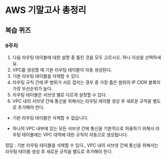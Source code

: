 # AWS 기말고사 총정리
## 복습 퀴즈
### 9주차
1. 다음 라우팅 테이블에 대한 설명 중 틀린 것을 모두 고르시오. 하나 이상을 선택하세요.
  1. VPC를 생성할 때 기본 라우팅 테이블이 자동 생성된다.
  2. 기본 라우팅 테이블을 삭제할 수 있다.
  3. 라우팅 규칙 간에 IP 범위가 서로 겹치는 경우 중 가장 좁은 범위의 IP CIDR 블록이 가장 우선순위가 높다.
  4. 라우팅 테이블은 서브넷 별로 다르게 설정할 수 있다.
  5. VPC 내의 서브넷 간에 통신을 위해서는 라우팅 테이블 생성 후 새로운 규칙을 별도로 추가해야 한다.
  - 기본 라우팅 테이블은 삭제할 수 없습니다.

  - 하나의 VPC 내부에 있는 모든 서브넷 간에 통신을 기본적으로 허용하기 위해서 라우팅 테이블에는 VPC 대역에 대한 규칙이 자동으로 생성됩니다.

  정답 : 기본 라우팅 테이블을 삭제할 수 있다., VPC 내의 서브넷 간에 통신을 위해서는 라우팅 테이블 생성 후 새로운 규칙을 별도로 추가해야 한다.